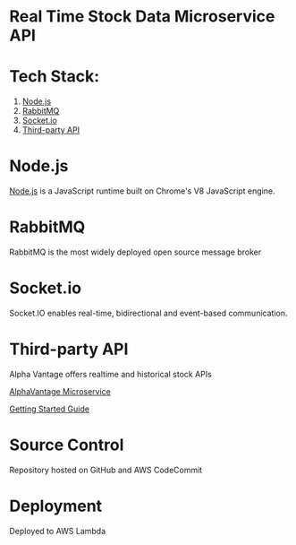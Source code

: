 # Real Time Stock Data Microservice API

# Tech Stack:

1. [Node.js](#nodejs)
2. [RabbitMQ](#rabbitmq)
3. [Socket.io](#socketio)
4. [Third-party API](#thirdpartyapi)

# Node.js <a name="nodejs"></a>

[Node.js](https://nodejs.org/en/) is a JavaScript runtime built on Chrome's V8 JavaScript engine.

# RabbitMQ <a name="rabbitmq"></a>

RabbitMQ is the most widely deployed open source message broker

# Socket.io <a name="socketio"></a>

Socket.IO enables real-time, bidirectional and event-based communication.

# Third-party API <a name="thirdpartyapi"></a>

Alpha Vantage offers realtime and historical stock APIs

[AlphaVantage Microservice](https://github.com/sharp0111/alphavantage-service)

[Getting Started Guide](https://medium.com/alpha-vantage/get-started-with-alpha-vantage-data-619a70c7f33a)

# Source Control

Repository hosted on GitHub and AWS CodeCommit

# Deployment

Deployed to AWS Lambda
